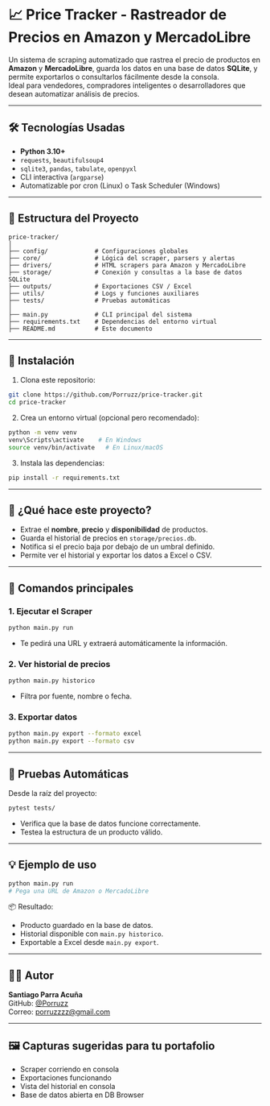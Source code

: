 
# 📈 Price Tracker - Rastreador de Precios en Amazon y MercadoLibre

Un sistema de scraping automatizado que rastrea el precio de productos en **Amazon** y **MercadoLibre**, guarda los datos en una base de datos **SQLite**, y permite exportarlos o consultarlos fácilmente desde la consola.  
Ideal para vendedores, compradores inteligentes o desarrolladores que desean automatizar análisis de precios.

---

## 🛠️ Tecnologías Usadas

- **Python 3.10+**
- `requests`, `beautifulsoup4`
- `sqlite3`, `pandas`, `tabulate`, `openpyxl`
- CLI interactiva (`argparse`)
- Automatizable por cron (Linux) o Task Scheduler (Windows)

---

## 📂 Estructura del Proyecto

```
price-tracker/
│
├── config/             # Configuraciones globales
├── core/               # Lógica del scraper, parsers y alertas
├── drivers/            # HTML scrapers para Amazon y MercadoLibre
├── storage/            # Conexión y consultas a la base de datos SQLite
├── outputs/            # Exportaciones CSV / Excel
├── utils/              # Logs y funciones auxiliares
├── tests/              # Pruebas automáticas
│
├── main.py             # CLI principal del sistema
├── requirements.txt    # Dependencias del entorno virtual
├── README.md           # Este documento
```

---

## 🚀 Instalación

1. Clona este repositorio:

```bash
git clone https://github.com/Porruzz/price-tracker.git
cd price-tracker
```

2. Crea un entorno virtual (opcional pero recomendado):

```bash
python -m venv venv
venv\Scripts\activate    # En Windows
source venv/bin/activate   # En Linux/macOS
```

3. Instala las dependencias:

```bash
pip install -r requirements.txt
```

---

## 🧠 ¿Qué hace este proyecto?

- Extrae el **nombre**, **precio** y **disponibilidad** de productos.
- Guarda el historial de precios en `storage/precios.db`.
- Notifica si el precio baja por debajo de un umbral definido.
- Permite ver el historial y exportar los datos a Excel o CSV.

---

## 📌 Comandos principales

### 1. Ejecutar el Scraper
```bash
python main.py run
```
- Te pedirá una URL y extraerá automáticamente la información.

### 2. Ver historial de precios
```bash
python main.py historico
```
- Filtra por fuente, nombre o fecha.

### 3. Exportar datos
```bash
python main.py export --formato excel
python main.py export --formato csv
```

---

## 🧪 Pruebas Automáticas

Desde la raíz del proyecto:

```bash
pytest tests/
```

- Verifica que la base de datos funcione correctamente.
- Testea la estructura de un producto válido.

---

## 💡 Ejemplo de uso

```bash
python main.py run
# Pega una URL de Amazon o MercadoLibre
```

📦 Resultado:
- Producto guardado en la base de datos.
- Historial disponible con `main.py historico`.
- Exportable a Excel desde `main.py export`.

---

## 👨‍💻 Autor

**Santiago Parra Acuña**  
GitHub: [@Porruzz](https://github.com/Porruzz)  
Correo: porruzzzz@gmail.com

---

## 🖼️ Capturas sugeridas para tu portafolio

- Scraper corriendo en consola
- Exportaciones funcionando
- Vista del historial en consola
- Base de datos abierta en DB Browser
